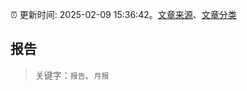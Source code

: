 :alarm_clock: 更新时间: 2025-02-09 15:36:42。[文章来源](/README.md)、[文章分类](/TAGS.md)

## 报告


> 关键字：`报告`、`月报`



